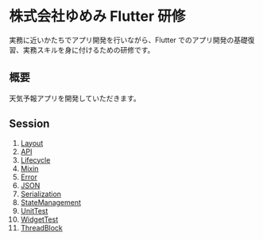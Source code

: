 # 株式会社ゆめみ Flutter 研修

実務に近いかたちでアプリ開発を行いながら、Flutter でのアプリ開発の基礎復習、実務スキルを身に付けるための研修です。

## 概要

天気予報アプリを開発していただきます。

## Session

1. [Layout](docs/sessions/layout.md)
2. [API](docs/sessions/api.md)
3. [Lifecycle](docs/sessions/lifecycle.md)
4. [Mixin](docs/sessions/mixin.md)
5. [Error](docs/sessions/error.md)
6. [JSON](docs/sessions/json.md)
7. [Serialization](docs/sessions/serialization.md)
8. [StateManagement](docs/sessions/state_management.md)
9. [UnitTest](docs/sessions/unit_test.md)
10. [WidgetTest](docs/sessions/widget_test.md)
11. [ThreadBlock](docs/sessions/thread_block.md)

